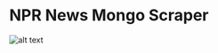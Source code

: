# NPR News Mongo Scraper
![alt text](https://imgur.com/a/qlREd7Z "Screenshot of NPR News Mongo Scraper Home Page")
